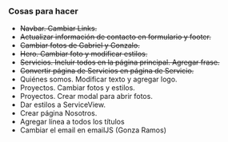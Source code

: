 ### Cosas para hacer
- ~~Navbar. Cambiar Links.~~
- ~~Actualizar información de contacto en formulario y footer.~~
- ~~Cambiar fotos de Gabriel y Gonzalo.~~
- ~~Hero. Cambiar foto y modificar estilos.~~
- ~~Servicios. Incluir todos en la página principal. Agregar frase.~~
- ~~Convertir página de Servicios en página de Servicio.~~
- Quiénes somos. Modificar texto y agregar logo.
- Proyectos. Cambiar fotos y estilos.
- Proyectos. Crear modal para abrir fotos.
- Dar estilos a ServiceView.
- Crear página Nosotros.
- Agregar línea a todos los títulos
- Cambiar el email en emailJS (Gonza Ramos)
